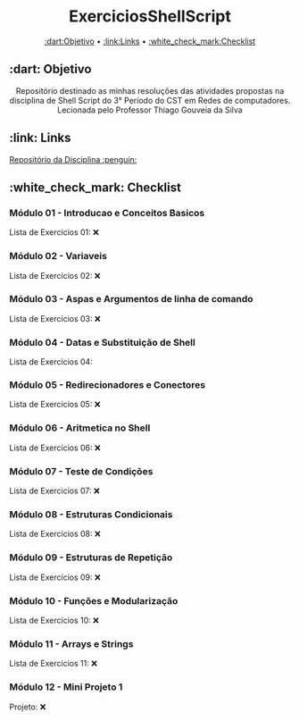 <h1 align="center">ExerciciosShellScript</h1>
<p align="center">
 <a href="#Objetivo">:dart:Objetivo</a> •
 <a href="#Links">:link:Links</a> • 
 <a href="#Checklist">:white_check_mark:Checklist</a>
</p>

<h2>:dart: Objetivo</h2>
<p align="center">Repositório destinado as minhas resoluções das atividades propostas na disciplina de Shell Script do 3° Período do CST em Redes de computadores. Lecionada pelo Professor Thiago Gouveia da Silva</p>

<h2>:link: Links</h2>
  <a href=https://github.com/ifpb/ShellScript> Repositório da Disciplina :penguin:</a>

<h2>:white_check_mark: Checklist</h2> 

<h3 align="left">Módulo 01 - Introducao e Conceitos Basicos</h3>

Lista de Exercícios 01: :x:

<h3 align="left">Módulo 02 - Variaveis</h3>

Lista de Exercícios 02: :x:

<h3 align="left">Módulo 03 - Aspas e Argumentos de linha de comando</h3>

Lista de Exercícios 03: :x:

<h3 align="left">Módulo 04 - Datas e Substituição de Shell</h3>

Lista de Exercícios 04: 

<h3 align="left">Módulo 05 - Redirecionadores e Conectores</h3>

Lista de Exercícios 05: :x:

<h3 align="left">Módulo 06 - Aritmetica no Shell</h3>

Lista de Exercícios 06: :x:

<h3 align="left">Módulo 07 - Teste de Condições</h3>

Lista de Exercicios 07: :x:

<h3 align="left">Módulo 08 - Estruturas Condicionais</h3>

Lista de Exercícios 08: :x:

<h3 align="left">Módulo 09 - Estruturas de Repetição</h3>

Lista de Exercícios 09: :x:

<h3 align="left">Módulo 10 - Funções e Modularização</h3>

Lista de Exercícios 10: :x:

<h3 align="left">Módulo 11 - Arrays e Strings</h3>

Lista de Exercicios 11: :x:

<h3 align="left">Módulo 12 - Mini Projeto 1</h3>

Projeto: :x:
